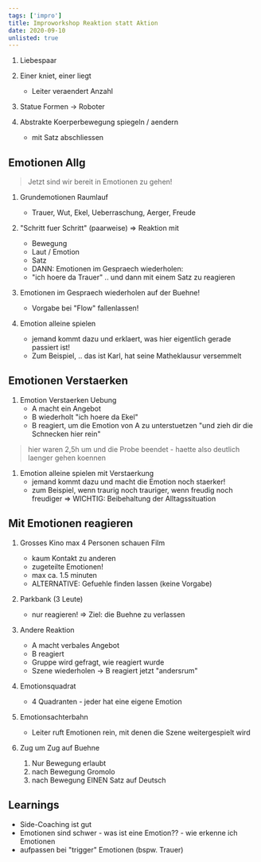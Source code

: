 ```yaml
---
tags: ['impro']
title: Improworkshop Reaktion statt Aktion
date: 2020-09-10
unlisted: true
---
```


1. Liebespaar
1. Einer kniet, einer liegt
    - Leiter veraendert Anzahl

1. Statue Formen -> Roboter
1. Abstrakte Koerperbewegung spiegeln / aendern
    - mit Satz abschliessen

## Emotionen Allg
> Jetzt sind wir bereit in Emotionen zu gehen!

1. Grundemotionen Raumlauf
    - Trauer, Wut, Ekel, Ueberraschung, Aerger, Freude
1. "Schritt fuer Schritt" (paarweise) => Reaktion mit
    - Bewegung
    - Laut / Emotion
    - Satz
    - DANN: Emotionen im Gespraech wiederholen:
    - "ich hoere da Trauer" .. und dann mit einem Satz zu reagieren

1. Emotionen im Gespraech wiederholen auf der Buehne!
    - Vorgabe bei "Flow" fallenlassen!
1. Emotion alleine spielen
    - jemand kommt dazu und erklaert, was hier eigentlich gerade passiert ist!
    - Zum Beispiel, .. das ist Karl, hat seine Matheklausur versemmelt

## Emotionen Verstaerken
1. Emotion Verstaerken Uebung
    - A macht ein Angebot
    - B wiederholt "ich hoere da Ekel"
    - B reagiert, um die Emotion von A zu unterstuetzen "und zieh dir die Schnecken hier rein"

> hier waren 2,5h um und die Probe beendet - haette also deutlich laenger gehen koennen

1. Emotion alleine spielen mit Verstaerkung
    - jemand kommt dazu und macht die Emotion noch staerker!
    - zum Beispiel, wenn traurig noch trauriger, wenn freudig noch freudiger
    => WICHTIG: Beibehaltung der Alltagssituation

## Mit Emotionen reagieren
1. Grosses Kino max 4 Personen schauen Film
    - kaum Kontakt zu anderen
    - zugeteilte Emotionen!
    - max ca. 1.5 minuten
    - ALTERNATIVE: Gefuehle finden lassen (keine Vorgabe)

1. Parkbank (3 Leute)
    - nur reagieren! => Ziel: die Buehne zu verlassen

1. Andere Reaktion
    - A macht verbales Angebot
    - B reagiert
    - Gruppe wird gefragt, wie reagiert wurde
    - Szene wiederholen -> B reagiert jetzt "andersrum"

1. Emotionsquadrat
    - 4 Quadranten - jeder hat eine eigene Emotion

1. Emotionsachterbahn
    - Leiter ruft Emotionen rein, mit denen die Szene weitergespielt wird
  
1. Zug um Zug auf Buehne
    1. Nur Bewegung erlaubt
    2. nach Bewegung Gromolo
    3. nach Bewegung EINEN Satz auf Deutsch

## Learnings
- Side-Coaching ist gut
- Emotionen sind schwer - was ist eine Emotion?? - wie erkenne ich Emotionen
- aufpassen bei "trigger" Emotionen (bspw. Trauer)